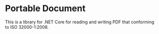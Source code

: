 # Portable Document

This is a library for .NET Core for reading and writing PDF that conforming to ISO 32000-1:2008.
